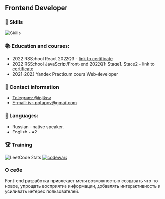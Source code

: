 ## Frontend Developer

### 🔧 Skills
![Skills](https://skillicons.dev/icons?i=js,ts,react,redux,html,css,sass,github,vscode,ps,figma&theme=dark&perline=7)

### 📚 Education and courses:
- 2022 RSSchool React 2022Q3 - [link to certificate](https://app.rs.school/certificate/0uhmmy3v)
- 2022 RSSchool JavaScript/Front-end 2022Q1: Stage1, Stage2 - [link to certificate](https://app.rs.school/certificate/achyd2xs)
- 2021-2022 Yandex Practicum сours Web-developer

### 💬 Contact information
- [Telegram: @iojikov](https://t.me/iojikov) 
- [E-mail: ivn.potapov@gmail.com](mailto:ivn.potapov@gmail.com)

### 🤝 Languages:
- Russian - native speaker.
- English - A2.

### 🏆 Training 
![LeetCode Stats](https://leetcard.jacoblin.cool/ivnpotapov?theme=light&font=Scope%20One)
[![codewars](https://www.codewars.com/users/ivnpotapov/badges/large)](https://www.codewars.com/users/ivnpotapov)

### О себе
Font-end разработка привлекает меня возможностью создавать что-то новое, упрощать восприятие информации, добавлять интерактивность и усиливать интерес пользователей.



